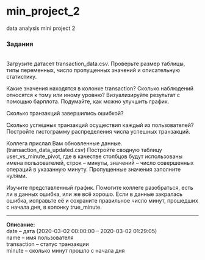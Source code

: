 # min_project_2
data analysis mini project 2

<h3><b>Задания</b></h3><br>
Загрузите датасет transaction_data.csv. Проверьте размер таблицы, типы переменных, число пропущенных значений и описательную статистику.

Какие значения находятся в колонке transaction? Сколько наблюдений относятся к тому или иному уровню? Визуализируйте результат с помощью барплота. Подумайте, как можно улучшить график.

Сколько транзакций завершились ошибкой?

Сколько успешных транзакций осуществил каждый из пользователей? Постройте гистограмму распределения числа успешных транзакций.

Коллега прислал Вам обновленные данные. (transaction_data_updated.csv)
Постройте сводную таблицу user_vs_minute_pivot, где в качестве столбцов будут использованы имена пользователей, строк – минуты, значений – число совершенных операций в указанную минуту. Пропущенные значения заполните нулями.

Изучите представленный график. Помогите коллеге разобраться,  есть ли в данных ошибка, или же всё хорошо.
Если в данные закралась ошибка, исправьте её и сохраните правильное число минут, прошедших с начала дня, в колонку true_minute.<br>
<hr>
<b>Описание:</b><br>
date – дата (2020-03-02 00:00:00 – 2020-03-02 01:29:05)<br>
name – имя пользователя<br>
transaction – статус транзакции<br>
minute – сколько минут прошло с начала дня<br>
